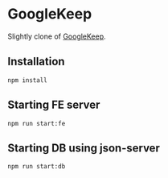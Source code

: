 # GoogleKeep
Slightly clone of [GoogleKeep](https://keep.google.com/).

## Installation
```npm install```

## Starting FE server
```npm run start:fe```

## Starting DB using json-server
```npm run start:db```
